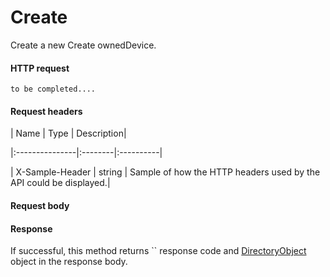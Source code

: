 # Create

Create a new Create ownedDevice.
#### HTTP request
```http
to be completed....
```
#### Request headers
| Name       | Type | Description|

|:---------------|:--------|:----------|

| X-Sample-Header  | string  | Sample of how the HTTP headers used by the API could be displayed.|

#### Request body

#### Response
If successful, this method returns `` response code and [DirectoryObject](../resources/directoryobject.md) object in the response body.
